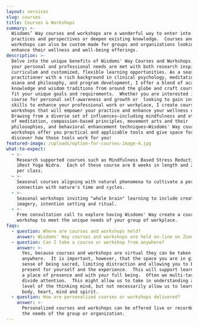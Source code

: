 ```yaml
---
layout: services
slug: courses
title: Courses & Workshops
summary: >-
  Wisdoms’ Way courses and workshops are a wonderful way to enter into new
  practices and perspectives or deepen existing knowledge.  Courses and
  workshops can also be custom made for groups and organizations looking to
  enhance their wellness and well-being offerings. 
description: >-
  Delve into the unique benefits of Wisdoms' Way Courses and Workshops, where
  your personal and professional needs are met with both research inspired
  curriculum and customized, flexible learning opportunities. As a seasoned
  practitioner with a rich background in clinical psychology, meditation, yoga
  asana and philosophy, and program development, I offer a blend of academic
  knowledge and wisdom traditions from around the globe and craft courses that
  fit your unique goals and requirements.  Whether you are interested in a
  course for personal self-awareness and growth or  looking to gain insights and
  skills to enhance your professional work or workplace, I create courses and
  workshops that will empower your practice and enhance your wellness offerings.
  Drawing from a diverse set of influences—including mindfulness and other forms
  of meditation, compassion-based principles, movement arts and their
  philosophies, and behavioral enhancement techniques—Wisdoms' Way courses and
  workshops offer you practical and applicable tools and give space for you to
  discover how those tools work for you!
featured-image: /uploads/option-for-courses-image-4.jpg
what-to-expect:
  - >-
    Research supported courses such as Mindfulness Based Stress Reduction and
    iRest Yoga Nidra.  Each of these course are 8 weeks in length and 2.5  hours
    per class. 
  - >-
    Seasonal courses aligning with natural phenomena to cultivate a personal
    connection with nature's time and cycles.
  - >-
    Seasonal workshops inviting "whole brain" learning to include creativity,
    imagery, intention setting and ritual.
  - >-
    Free consultation call to explore having Wisdoms' Way create a course or
    workshop to meet the unique needs of your group of workplace.
faqs:
  - question: Where are courses and workshops held?
    answer: Wisdoms' Way courses and workshops are held on-line on Zoom.
  - question: Can I take a course or workshop from anywhere?
    answer: >-
      Yes, because courses and workshops are virtual they can be taken
      anywhere.  It is important, however, that the space you are in given a
      sense of being sacred, limiting distraction and allowing you to be fully
      present for yourself and the experience.  This will support learning from
      a place of presence and with your full being.  Often we multi-task and
      divide attention.  This might allow us to take in understanding at the
      level of the thinking mind, but not necessarily allow us to learn fully -
      body, heart, mind and spirit. 
  - question: How are personalized courses or workshops delivered?
    answer: >-
      Personalized courses and workshops can be offered live or recorded to meet
      the needs of the group or organization. 
---
```

